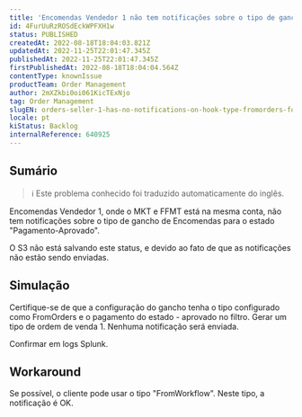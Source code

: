 ```yaml
---
title: 'Encomendas Vendedor 1 não tem notificações sobre o tipo de gancho de Encomendas para Pagamento Estatal Aprovado'
id: 4FurUuRzROSdEckWPFXH1w
status: PUBLISHED
createdAt: 2022-08-18T18:04:03.821Z
updatedAt: 2022-11-25T22:01:47.345Z
publishedAt: 2022-11-25T22:01:47.345Z
firstPublishedAt: 2022-08-18T18:04:04.564Z
contentType: knownIssue
productTeam: Order Management
author: 2mXZkbi0oi061KicTExNjo
tag: Order Management
slugEN: orders-seller-1-has-no-notifications-on-hook-type-fromorders-for-state-payment-approved
locale: pt
kiStatus: Backlog
internalReference: 640925
---
```


## Sumário

>ℹ️ Este problema conhecido foi traduzido automaticamente do inglês.


Encomendas Vendedor 1, onde o MKT e FFMT está na mesma conta, não tem notificações sobre o tipo de gancho de Encomendas para o estado "Pagamento-Aprovado".

O S3 não está salvando este status, e devido ao fato de que as notificações não estão sendo enviadas.



## Simulação



Certifique-se de que a configuração do gancho tenha o tipo configurado como FromOrders e o pagamento do estado - aprovado no filtro.
Gerar um tipo de ordem de venda 1.
Nenhuma notificação será enviada.

Confirmar em logs Splunk.



## Workaround


Se possível, o cliente pode usar o tipo "FromWorkflow". Neste tipo, a notificação é OK.

